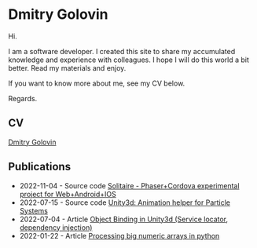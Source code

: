 
# Dmitry Golovin

Hi. 

I am a software developer. I created this site to share my accumulated knowledge and experience with colleagues. I hope I will do this world a bit better. Read my materials and enjoy.

If you want to know more about me, see my CV below. 

Regards.

## CV

<div class="badge-base LI-profile-badge" data-locale="ru_RU" data-size="medium" data-theme="light" data-type="VERTICAL" data-vanity="dgolovin-dev" data-version="v1"><a class="badge-base__link LI-simple-link" href="https://ru.linkedin.com/in/dgolovin-dev?trk=profile-badge">Dmitry Golovin</a></div>     
<script src="https://platform.linkedin.com/badges/js/profile.js" async defer type="text/javascript"></script>          


## Publications

- 2022-11-04 - Source code [Solitaire - Phaser+Cordova experimental project for Web+Android+IOS](https://github.com/dgolovin-dev/cordova-phaser-solitaire)
- 2022-07-15 - Source code [Unity3d: Animation helper for Particle Systems](https://github.com/dgolovin-dev/unity3d-animation-with-particles)
- 2022-07-04 - Article [Object Binding in Unity3d (Service locator, dependency injection)](https://dgolovin-dev.github.io/article-unity3d-di/)
- 2022-01-22 - Article [Processing big numeric arrays in python](https://dgolovin-dev.github.io/article-processing-big-numeric-arrays-in-python/)

<script src='/assets/comments.js'></script>

